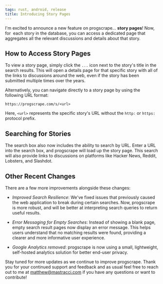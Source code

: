 ```yaml
---
tags: rust, android, release
title: Introducing Story Pages
---
```


I'm excited to announce a new feature on progscrape... **story pages**! Now, for&nbsp;
each story in the database, you can access a dedicated page that aggregates all
the relevant discussions and details about that story.

## How to Access Story Pages

To view a story page, simply click the `...` icon next to the story's title in
the search results. This will open a details page for that specific story
with all of the links to discussions around the web, even if the story has
been submitted multiple times over the years.

Alternatively, you can navigate directly to a story page by using the following
URL format:

`https://progscrape.com/s/<url>`

Here, `<url>` represents the specific story's URL without the `http:` or
`https:` protocol prefix.

## Searching for Stories

The search box also now includes the ability to search by URL. Enter a URL into
the search box, and progscrape will load up the story page. This search will
also provide links to discussions on platforms like Hacker News, Reddit,
Lobsters, and Slashdot.

## Other Recent Changes

There are a few more improvements alongside these changes:

- _Improved Search Resilience_: We've fixed issues that previously caused the web
  application to break during certain searches. Now, progscrape is more robust,
  and will be better at interpreting search queries to return useful results.

- _Error Messaging for Empty Searches_: Instead of showing a blank page, empty
  search result pages now display an error message. This helps users understand
  that no matching results were found, providing a clearer and more informative
  user experience.

- _Google Analytics removed_: progscrape is now using a small, lightweight,
  self-hosted analytics solution for better end-user privacy.

Stay tuned for more updates as we continue to improve progscrape. Thank you for
your continued support and feedback and as usual feel free to reach out to me at matthew@mastracci.com
if you have any questions or want to contribute!
